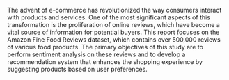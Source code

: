 
The advent of e-commerce has revolutionized the way consumers interact with products and services. One of the most significant aspects of this transformation is the proliferation of online reviews, which have become a vital source of information for potential buyers. This report focuses on the Amazon Fine Food Reviews dataset, which contains over 500,000 reviews of various food products. The primary objectives of this study are to perform sentiment analysis on these reviews and to develop a recommendation system that enhances the shopping experience by suggesting products based on user preferences.

